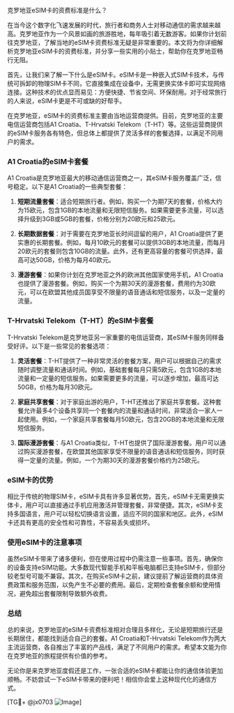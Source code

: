 克罗地亚eSIM卡的资费标准是什么？

在当今这个数字化飞速发展的时代，旅行者和商务人士对移动通信的需求越来越高。克罗地亚作为一个风景如画的旅游胜地，每年吸引着无数游客。如果你计划前往克罗地亚，了解当地的eSIM卡资费标准无疑是非常重要的。本文将为你详细解析克罗地亚eSIM卡的资费标准，并分享一些实用的小贴士，帮助你在克罗地亚畅行无阻。

首先，让我们来了解一下什么是eSIM卡。eSIM卡是一种嵌入式SIM卡技术，与传统可拆卸的物理SIM卡不同，它直接集成在设备中，无需更换实体卡即可实现网络连接。这种技术的优点显而易见：方便快捷、节省空间、环保耐用。对于经常旅行的人来说，eSIM卡更是不可或缺的好帮手。

在克罗地亚，eSIM卡的资费标准主要由当地运营商提供。目前，克罗地亚的主要电信运营商包括A1 Croatia、T-Hrvatski Telekom（T-HT）等。这些运营商提供的eSIM卡服务各有特色，但总体上都提供了灵活多样的套餐选择，以满足不同用户的需求。

### A1 Croatia的eSIM卡套餐

A1 Croatia是克罗地亚最大的移动通信运营商之一，其eSIM卡服务覆盖广泛，信号稳定。以下是A1 Croatia的一些典型套餐：

1. **短期流量套餐**：适合短期旅行者。例如，购买一个为期7天的套餐，价格大约为15欧元，包含1GB的本地流量和无限短信服务。如果需要更多流量，可以选择升级到3GB或5GB的套餐，价格分别为20欧元和25欧元。

2. **长期数据套餐**：对于需要在克罗地亚长时间逗留的用户，A1 Croatia提供了更实惠的长期套餐。例如，每月10欧元的套餐可以提供3GB的本地流量，而每月20欧元的套餐则包含10GB的流量。此外，还有更高容量的套餐可供选择，最高可达50GB，价格为每月40欧元。

3. **漫游套餐**：如果你计划在克罗地亚之外的欧洲其他国家使用手机，A1 Croatia也提供了漫游套餐。例如，购买一个为期30天的漫游套餐，费用约为30欧元，可以在欧盟其他成员国享受不限量的语音通话和短信服务，以及一定量的流量。

### T-Hrvatski Telekom（T-HT）的eSIM卡套餐

T-Hrvatski Telekom是克罗地亚另一家重要的电信运营商，其eSIM卡服务同样备受好评。以下是一些常见的套餐选项：

1. **灵活套餐**：T-HT提供了一种非常灵活的套餐方案，用户可以根据自己的需求随时调整流量和通话时间。例如，基础套餐每月只需5欧元，包含1GB的本地流量和一定量的短信服务。如果需要更多的流量，可以逐步增加，最高可达50GB，价格为每月30欧元。

2. **家庭共享套餐**：对于家庭出游的用户，T-HT还推出了家庭共享套餐。这种套餐允许最多4个设备共享同一个套餐内的流量和通话时间，非常适合一家人一起使用。例如，一个家庭共享套餐每月50欧元，包含20GB的本地流量和无限短信服务。

3. **国际漫游套餐**：与A1 Croatia类似，T-HT也提供了国际漫游套餐。用户可以通过购买漫游套餐，在欧盟其他国家享受不限量的语音通话和短信服务，同时获得一定量的流量。例如，一个为期30天的漫游套餐价格约为25欧元。

### eSIM卡的优势

相比于传统的物理SIM卡，eSIM卡具有许多显著优势。首先，eSIM卡无需更换实体卡，用户可以直接通过手机应用激活并管理套餐，非常便捷。其次，eSIM卡支持多国语言，用户可以轻松切换语言设置，适应不同的国家和地区。此外，eSIM卡还具有更高的安全性和可靠性，不容易丢失或损坏。

### 使用eSIM卡的注意事项

虽然eSIM卡带来了诸多便利，但在使用过程中仍需注意一些事项。首先，确保你的设备支持eSIM功能。大多数现代智能手机和平板电脑都已支持eSIM卡，但部分较老型号可能不兼容。其次，在购买eSIM卡之前，建议提前了解运营商的具体资费政策和服务范围，以免产生不必要的费用。最后，定期检查套餐余额和使用情况，避免超出套餐限制导致额外收费。

### 总结

总的来说，克罗地亚的eSIM卡资费标准相对合理且多样化，无论是短期旅行还是长期居住，都能找到适合自己的套餐。A1 Croatia和T-Hrvatski Telekom作为两大主流运营商，各自推出了丰富的产品线，满足了不同用户的需求。希望本文能为你在克罗地亚的旅程提供有价值的参考。

无论你是来克罗地亚度假还是工作，一张合适的eSIM卡都能让你的通信体验更加顺畅。不妨尝试一下eSIM卡带来的便利吧！相信你会爱上这种现代化的通信方式。

[TG💪+ @jx0703 ![Image](https://github.com/user-attachments/assets/dbca1d08-cadb-493c-b0ec-ad6f7a83f270)]